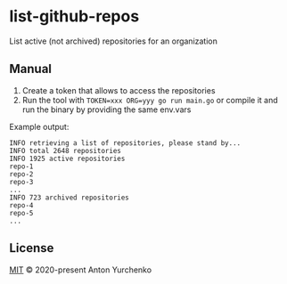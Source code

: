 # list-github-repos

List active (not archived) repositories for an organization

## Manual

1. Create a token that allows to access the repositories
2. Run the tool with `TOKEN=xxx ORG=yyy go run main.go` or compile it and run the binary by providing the same env.vars

Example output:

```
INFO retrieving a list of repositories, please stand by...
INFO total 2648 repositories
INFO 1925 active repositories
repo-1
repo-2
repo-3
...
INFO 723 archived repositories
repo-4
repo-5
...

```

## License

[MIT](LICENSE.md) © 2020-present Anton Yurchenko
